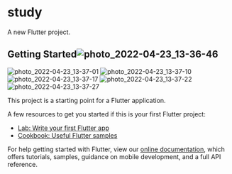# study

A new Flutter project.

## Getting Started![photo_2022-04-23_13-36-46](https://user-images.githubusercontent.com/97499859/164887317-ed632310-ef69-4a43-8777-4e1a6d3211dc.jpg)
![photo_2022-04-23_13-37-01](https://user-images.githubusercontent.com/97499859/164887321-30a52707-a105-45dd-b84b-c4278d854442.jpg)
![photo_2022-04-23_13-37-10](https://user-images.githubusercontent.com/97499859/164887325-6f65e76e-036a-4a31-8b36-516f6f5c0f6a.jpg)
![photo_2022-04-23_13-37-17](https://user-images.githubusercontent.com/97499859/164887329-79b88717-5d97-474e-8e3f-8f4627752cae.jpg)
![photo_2022-04-23_13-37-22](https://user-images.githubusercontent.com/97499859/164887336-856f3658-0c98-433c-a01a-922369ea9b9e.jpg)
![photo_2022-04-23_13-37-27](https://user-images.githubusercontent.com/97499859/164887338-a3ded6fc-aeaf-4404-b51a-3d306d9b4af5.jpg)


This project is a starting point for a Flutter application.

A few resources to get you started if this is your first Flutter project:


- [Lab: Write your first Flutter app](https://flutter.dev/docs/get-started/codelab)
- [Cookbook: Useful Flutter samples](https://flutter.dev/docs/cookbook)

For help getting started with Flutter, view our
[online documentation](https://flutter.dev/docs), which offers tutorials,
samples, guidance on mobile development, and a full API reference.
